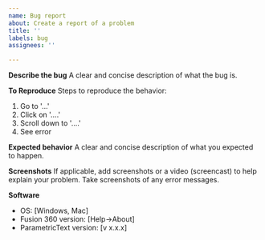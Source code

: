```yaml
---
name: Bug report
about: Create a report of a problem
title: ''
labels: bug
assignees: ''

---
```


**Describe the bug**
A clear and concise description of what the bug is.

**To Reproduce**
Steps to reproduce the behavior:
1. Go to '...'
2. Click on '....'
3. Scroll down to '....'
4. See error

**Expected behavior**
A clear and concise description of what you expected to happen.

**Screenshots**
If applicable, add screenshots or a video (screencast) to help explain your problem.
Take screenshots of any error messages.

**Software**
 - OS: [Windows, Mac]
 - Fusion 360 version: [Help->About]
 - ParametricText version: [v x.x.x]
